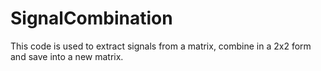# SignalCombination
This code is used to extract signals from a matrix, combine in a 2x2 form and save into a new matrix.
